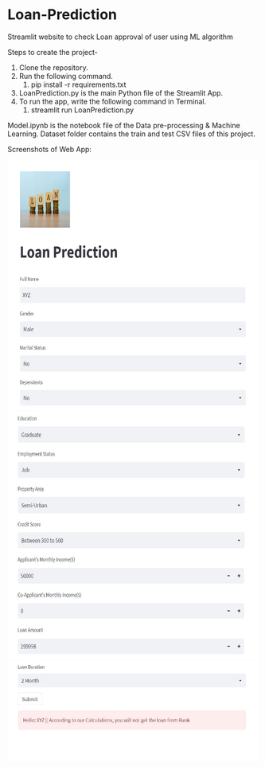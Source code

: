 # Loan-Prediction
Streamlit website to check Loan approval of user using ML algorithm

Steps to create the project-
1. Clone the repository. 
2. Run the following command.
  	  1. pip install -r requirements.txt
3. LoanPrediction.py is the main Python file of the Streamlit App.
4. To run the app, write the following command in Terminal.
      1. streamlit run LoanPrediction.py
    
Model.ipynb is the notebook file of the Data pre-processing & Machine Learning.
Dataset folder contains the train and test CSV files of this project.

Screenshots of Web App:


<img src="Images/ss1.jpg" width="600" height="500">






<img src="Images/ss2.jpg" width="600" height="500">






<img src="Images/ss3.jpg" width="600" height="200">
